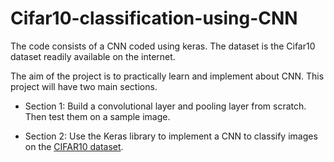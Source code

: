 # Cifar10-classification-using-CNN

The code consists of a CNN coded using keras. The dataset is the Cifar10 dataset readily available on the internet.

The aim of the project is to practically learn and implement about CNN. This project will have two main sections.

  * Section 1: Build a convolutional layer and pooling layer from scratch. Then test them on a sample image.

  * Section 2: Use the Keras library to implement a CNN to classify images on the [CIFAR10 dataset](https://www.cs.toronto.edu/~kriz/cifar.html).
